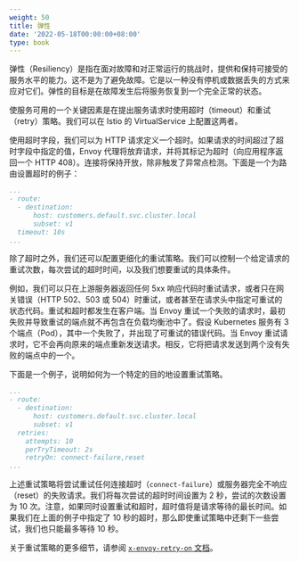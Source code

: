 ```yaml
---
weight: 50
title: 弹性
date: '2022-05-18T00:00:00+08:00'
type: book
---
```


弹性（Resiliency）是指在面对故障和对正常运行的挑战时，提供和保持可接受的服务水平的能力。这不是为了避免故障。它是以一种没有停机或数据丢失的方式来应对它们。弹性的目标是在故障发生后将服务恢复到一个完全正常的状态。

使服务可用的一个关键因素是在提出服务请求时使用超时（timeout）和重试（retry）策略。我们可以在 Istio 的 VirtualService 上配置这两者。

使用超时字段，我们可以为 HTTP 请求定义一个超时。如果请求的时间超过了超时字段中指定的值，Envoy 代理将放弃请求，并将其标记为超时（向应用程序返回一个 HTTP 408）。连接将保持开放，除非触发了异常点检测。下面是一个为路由设置超时的例子：

```yaml
...
- route:
  - destination:
      host: customers.default.svc.cluster.local
      subset: v1
  timeout: 10s
...
```

除了超时之外，我们还可以配置更细化的重试策略。我们可以控制一个给定请求的重试次数，每次尝试的超时时间，以及我们想要重试的具体条件。

例如，我们可以只在上游服务器返回任何 5xx 响应代码时重试请求，或者只在网关错误（HTTP 502、503 或 504）时重试，或者甚至在请求头中指定可重试的状态代码。重试和超时都发生在客户端。当 Envoy 重试一个失败的请求时，最初失败并导致重试的端点就不再包含在负载均衡池中了。假设 Kubernetes 服务有 3 个端点（Pod），其中一个失败了，并出现了可重试的错误代码。当 Envoy 重试请求时，它不会再向原来的端点重新发送请求。相反，它将把请求发送到两个没有失败的端点中的一个。

下面是一个例子，说明如何为一个特定的目的地设置重试策略。

```yaml
...
- route:
  - destination:
      host: customers.default.svc.cluster.local
      subset: v1
  retries:
    attempts: 10
    perTryTimeout: 2s
    retryOn: connect-failure,reset
...
```

上述重试策略将尝试重试任何连接超时（`connect-failure`）或服务器完全不响应（reset）的失败请求。我们将每次尝试的超时时间设置为 2 秒，尝试的次数设置为 10 次。注意，如果同时设置重试和超时，超时值将是请求等待的最长时间。如果我们在上面的例子中指定了 10 秒的超时，那么即使重试策略中还剩下一些尝试，我们也只能最多等待 10 秒。

关于重试策略的更多细节，请参阅 [`x-envoy-retry-on` 文档](https://www.envoyproxy.io/docs/envoy/latest/configuration/http/http_filters/router_filter#x-envoy-retry-on)。